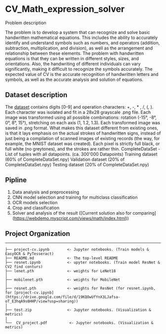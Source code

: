# CV_Math_expression_solver

Problem description

 The problem is to develop a system that can recognize and solve basic handwritten mathematical equations. This includes the ability to accurately identify and understand symbols such as numbers, and operators (addition, subtraction, multiplication, and division), as well as the arrangement and relationship between these elements. 
 The problem with handwritten equations is that they can be written in different styles, sizes, and orientations. Also, the handwriting of different individuals can vary significantly, making it difficult to recognize the symbols accurately. The expected value of CV  is the accurate recognition of handwritten letters and symbols, as well as the accurate analysis and solution of equations.

## Dataset description 

  The [dataset](https://www.kaggle.com/datasets/michelheusser/handwritten-digits-and-operators/data) contains digits [0-9] and operation characters: +, -, * , /, (, ).
Each character was isolated and fit in a 28x28 grayscale .png file. Each image was transformed using all possible combinations: rotation (-15°, -8°, 0°, 8°, 15°), stretching on each axis (1, 1.2, 1.3). Each transformed image was saved in .png format.
  What makes this dataset different from existing ones, is that it lays emphasis on the actual strokes of handwritten signs, instead of just being a compilation of scanned images of existing records (the way, for example, the MNIST dataset was created). Each pixel is strictly full black, or full white (no greytones), and the strokes are rather thin.
CompleteDataSet - List of tuples with all datapoints. (ca. 300'000 Datapoints)
Training dataset (60% of CompleteDataSet.npy)
Validation dataset (20% of CompleteDataSet.npy)
Testing dataset (20% of CompleteDataSet.npy)


## Pipline

  1. Data analysis and preprocessing
  2. CNN model selection and training for multiclass classification
  3. OCR models selection
  4. Crop and classification
  5. Solver and analysis of the result ([Current solution also for comparing]
(https://webdemo.myscript.com/views/math/index.html))

## Project Organization
------------
    ├── project-cv.ipynb        <- Jupyter notebooks. (Train models & EasyOCR & PyTesseract)
    ├── README.md               <- The top-level README
    ├── resnet.ipynb            <- upyter notebooks. (Train model ResNet & CV2 find conturs)
    ├── lenet.pth               <- weights for LeNet18
    │
    ├── mobilenet.pth           <- weights for MobileNet
    │
    ├── resnet.pth              <- weights for ResNet (for resnet.ipynb, for [project-cv.ipynb](https://drive.google.com/file/d/19KQOwUfYnX3LJafsa-oT_E3hqA9s0HHP/view?usp=sharing))
    │
    ├── test.zip                <- Jupyter notebooks. (Visualization & metrics)
    |
    └──  CV_project.pdf          <- Jupyter notebooks. (Visualization & metrics)


